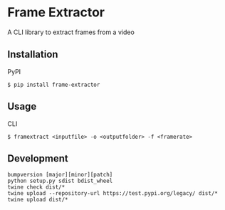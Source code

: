 # Frame Extractor
A CLI library to extract frames from a video

## Installation
PyPI
```
$ pip install frame-extractor
```

## Usage
CLI
```
$ framextract <inputfile> -o <outputfolder> -f <framerate>
```

## Development
```
bumpversion [major][minor][patch]
python setup.py sdist bdist_wheel
twine check dist/*
twine upload --repository-url https://test.pypi.org/legacy/ dist/*
twine upload dist/*
```
